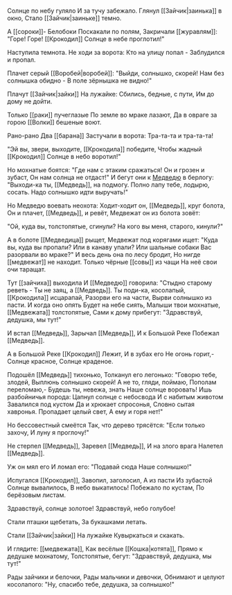 Солнце по небу гуляло
И за тучу забежало.
Глянул [[Зайчик|заинька]] в окно,
Стало [[Зайчик|заиньке]] темно.

А [[сороки]]-
Белобоки
Поскакали по полям,
Закричали [[журавлям]]:
"Горе! Горе! [[Крокодил]]
Солнце в небе проглотил!"

Наступила темнота.
Не ходи за ворота:
Кто на улицу попал -
Заблудился и пропал.

Плачет серый [[Воробей|воробей]]:
"Выйди, солнышко, скорей!
Нам без солнышка обидно -
В поле зёрнышка не видно!"

Плачут [[Зайчик|зайки]]
На лужайке:
Сбились, бедные, с пути,
Им до дому не дойти.

Только [[раки]] пучеглазые
По земле во мраке лазают,
Да в овраге за горою
[[Волки]] бешеные воют.

Рано-рано
Два [[барана]]
Застучали в ворота:
Тра-та-та и тра-та-та!

"Эй вы, звери, выходите,
[[Крокодила]] победите,
Чтобы жадный [[Крокодил]]
Солнце в небо воротил!"

Но мохнатые боятся:
"Где нам с этаким сражаться!
Он и грозен и зубаст,
Он нам солнца не отдаст!"
И бегут они к [Медведю](Медведь.md) в берлогу:
"Выходи-ка ты, [[Медведь]], на подмогу.
Полно лапу тебе, лодырю, сосать.
Надо солнышко идти выручать!"

Но Медведю воевать неохота:
Ходит-ходит он, [[Медведь]], круг болота,
Он и плачет, [[Медведь]], и ревёт,
Медвежат он из болота зовёт:

"Ой, куда вы, толстопятые, сгинули?
На кого вы меня, старого, кинули?"

А в болоте [[Медведица]] рыщет,
Медвежат под корягами ищет:
"Куда вы, куда вы пропали?
Или в канаву упали?
Или шальные собаки
Вас разорвали во мраке?"
И весь день она по лесу бродит,
Но нигде [[медвежат]] не находит.
Только чёрные [[совы]] из чащи
На неё свои очи таращат.

Тут [[зайчиха]] выходила
И [[Медведю]] говорила:
"Стыдно старому реветь -
Ты не заяц, а [[Медведь]].
Ты поди-ка, косолапый,
[[Крокодила]] исцарапай,
Разорви его на части,
Вырви солнышко из пасти.
И когда оно опять
Будет на небе сиять,
Малыши твои мохнатые,
[[Медвежата]] толстопятые,
Сами к дому прибегут:
"Здравствуй, дедушка, мы тут!"

  И встал
  [[Медведь]],
  Зарычал
  [[Медведь]],
  И к Большой Реке
  Побежал
  [[Медведь]].

  А в Большой Реке
  [[Крокодил]]
  Лежит,
  И в зубах его
  Не огонь горит,-
  Солнце красное,
  Солнце краденое.

Подошёл [[Медведь]] тихонько,
Толканул его легонько:
"Говорю тебе, злодей,
Выплюнь солнышко скорей!
А не то, гляди, поймаю,
Пополам переломаю,-
Будешь ты, невежа, знать
Наше солнце воровать!
Ишь разбойничья порода:
Цапнул солнце с небосвода
И с набитым животом
Завалился под кустом
Да и хрюкает спросонья,
Словно сытая хавронья.
Пропадает целый свет,
А ему и горя нет!"

Но бессовестный смеётся
Так, что дерево трясётся:
"Если только захочу,
И луну я проглочу!"

  Не стерпел
  [[Медведь]],
  Заревел
  [[Медведь]],
  И на злого врага
  Налетел
  [[Медведь]].

  Уж он мял его
  И ломал его:
  "Подавай сюда
  Наше солнышко!"

Испугался [[Крокодил]],
Завопил, заголосил,
А из пасти
Из зубастой
Солнце вывалилось,
В небо выкатилось!
Побежало по кустам,
По берёзовым листам.

Здравствуй, солнце золотое!
Здравствуй, небо голубое!

Стали пташки щебетать,
За букашками летать.

Стали [[Зайчик|зайки]]
На лужайке
Кувыркаться и скакать.

И глядите: [[медвежата]],
Как весёлые [[Кошка|котята]],
Прямо к дедушке мохнатому,
Толстопятые, бегут:
"Здравствуй, дедушка, мы тут!"

Рады зайчики и белочки,
Рады мальчики и девочки,
Обнимают и целуют косолапого:
"Ну, спасибо тебе, дедушка, за солнышко!"